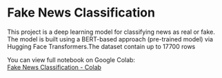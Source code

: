 # Fake News Classification

This project is a deep learning model for classifying news as real or fake. The model is built using a BERT-based approach (pre-trained model) via Hugging Face Transformers.The dataset contain up to 17700 rows

You can view full notebook on Google Colab:  
[Fake News Classification - Colab](https://colab.research.google.com/drive/1pOgSjv-7Tr8K3onwkPiFkJiGRCSO-Hr1?usp=sharing)
